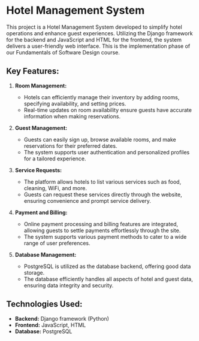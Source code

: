 # Hotel Management System

This project is a Hotel Management System developed to simplify hotel operations and enhance guest experiences. 
Utilizing the Django framework for the backend and JavaScript and HTML for the frontend, the system delivers a user-friendly web interface.
This is the implementation phase of our Fundamentals of Software Design course.

## Key Features:

1. **Room Management:**
   - Hotels can efficiently manage their inventory by adding rooms, specifying availability, and setting prices.
   - Real-time updates on room availability ensure guests have accurate information when making reservations.

2. **Guest Management:**
   - Guests can easily sign up, browse available rooms, and make reservations for their preferred dates.
   - The system supports user authentication and personalized profiles for a tailored experience.

3. **Service Requests:**
   - The platform allows hotels to list various services such as food, cleaning, WiFi, and more.
   - Guests can request these services directly through the website, ensuring convenience and prompt service delivery.

4. **Payment and Billing:**
   - Online payment processing and billing features are integrated, allowing guests to settle payments effortlessly through the site.
   - The system supports various payment methods to cater to a wide range of user preferences.

5. **Database Management:**
   - PostgreSQL is utilized as the database backend, offering good data storage.
   - The database efficiently handles all aspects of hotel and guest data, ensuring data integrity and security.

## Technologies Used:

- **Backend:** Django framework (Python)
- **Frontend:** JavaScript, HTML
- **Database:** PostgreSQL


